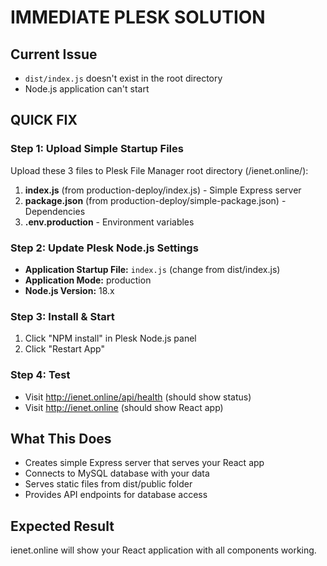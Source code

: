 # IMMEDIATE PLESK SOLUTION

## Current Issue
- `dist/index.js` doesn't exist in the root directory
- Node.js application can't start

## QUICK FIX

### Step 1: Upload Simple Startup Files
Upload these 3 files to Plesk File Manager root directory (/ienet.online/):

1. **index.js** (from production-deploy/index.js) - Simple Express server
2. **package.json** (from production-deploy/simple-package.json) - Dependencies
3. **.env.production** - Environment variables

### Step 2: Update Plesk Node.js Settings
- **Application Startup File:** `index.js` (change from dist/index.js)
- **Application Mode:** production
- **Node.js Version:** 18.x

### Step 3: Install & Start
1. Click "NPM install" in Plesk Node.js panel
2. Click "Restart App"

### Step 4: Test
- Visit http://ienet.online/api/health (should show status)
- Visit http://ienet.online (should show React app)

## What This Does
- Creates simple Express server that serves your React app
- Connects to MySQL database with your data
- Serves static files from dist/public folder
- Provides API endpoints for database access

## Expected Result
ienet.online will show your React application with all components working.